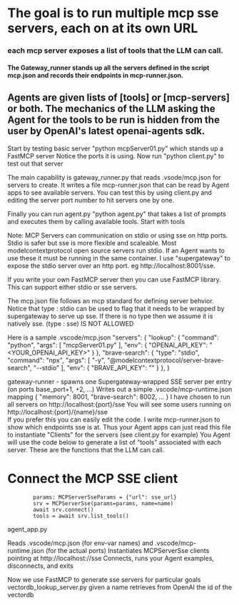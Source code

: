 # The goal is to run multiple mcp sse servers, each on at its own URL
### each mcp server exposes a list of tools that the LLM can call. 
#### The Gateway_runner stands up all the servers defined in the script mcp.json and records their endpoints in mcp-runner.json. 
## Agents are given lists of [tools] or [mcp-servers] or both. The mechanics of the LLM asking the Agent for the tools to be run is hidden from the user by OpenAI's latest openai-agents sdk. 


Start by testing basic server "python mcpServer01.py"  which stands up a FastMCP server
Notice the ports it is using.  Now run "python client.py" to test out that server

The main capability is gateway_runner.py that reads .vsode/mcp.json for servers to create. It writes a file mcp-runner.json that can be read by Agent apps to see available servers. 
You can test this by using client.py and editing the server port number to hit servers one by one. 

Finally you can run agent.py "python agent.py" that takes a list of prompts and executes them by calling available tools.  Start with tools 

Note: MCP Servers can communication on stdio  or  using sse on http ports. 
Stdio is safer but sse is more flexible and scaleable. 
Most modelcontextprotocol open source servers run stdio. If an Agent wants to use these it must be running in the same container. 
I use "supergateway" to expose the stdio server over an http port. eg http://localhost:8001/sse.  

If you write your own FastMCP server then you can use FastMCP library. This can support either stdio or sse servers. 

The mcp.json file follows an mcp standard for defining server behvior. Notice that type : stdio can be used to flag that it needs to be wrapped by supergateway to serve up sse. If there is no type then we assume it is natively sse. (type : sse) IS NOT ALLOWED 

Here is a sample  .vscode/mcp.json
"servers": {
        "lookup": {
            "command": "python",
            "args": [
                "mcpServer01.py"
            ],
            "env": {
                "OPENAI_API_KEY": "<YOUR_OPENAI_API_KEY>"
            }
        },
        "brave-search": {
            "type": "stdio",
            "command": "npx",
            "args": [
                "-y",
                "@modelcontextprotocol/server-brave-search",
                "--stdio"
            ],
            "env": {
                "BRAVE_API_KEY": ""
            }
        },
}

gateway-runner - spawns one Supergateway‐wrapped SSE server per entry (on ports base_port+1, +2, …)
Writes out a simple .vscode/mcp-runtime.json mapping { "memory": 8001, "brave-search": 8002, … }
I have chosen to run all servers on http://localhost:{port}/sse 
You will see some users running on http://localhost:{port}/{name}/sse  
If you prefer this you can easily edit the code. I write mcp-runner.json to show which endpoints sse is at. Thus your Agent apps can just read this file to instantiate "Clients" for the servers (see client.py for example)
You Agent will use the code below to generate a list of "tools" associated with each server. These are the functions that the LLM can call. 

# Connect the MCP SSE client
            params: MCPServerSseParams = {"url": sse_url}
            srv = MCPServerSse(params=params, name=name)
            await srv.connect()
            tools = await srv.list_tools()

agent_app.py

Reads .vscode/mcp.json (for env-var names) and .vscode/mcp-runtime.json (for the actual ports)
Instantiates MCPServerSse clients pointing at http://localhost:<port>/<name>/sse
Connects, runs your Agent examples, disconnects, and exits

Now we use FastMCP to generate sse servers for particular goals
vectordb_lookup_server.py given a name retrieves from OpenAI the id of the vectordb
